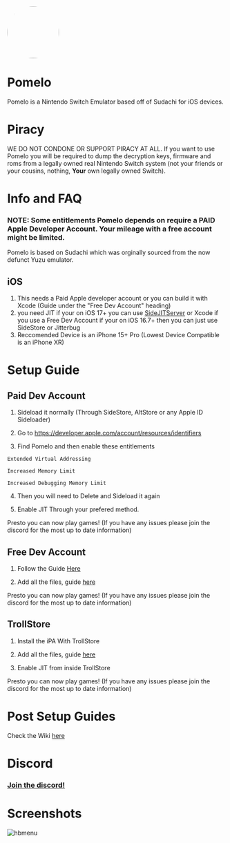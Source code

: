<img src="https://github.com/Pomelo-Emu/Pomelo/blob/main/Pomelo/Assets.xcassets/AppIcon.appiconset/fun%201.png" width="120" style="border-radius:50%">

# Pomelo

Pomelo is a Nintendo Switch Emulator based off of Sudachi for iOS devices.

# Piracy

WE DO NOT CONDONE OR SUPPORT PIRACY AT ALL. If you want to use Pomelo you will be required to dump the decryption keys, firmware and roms from a legally owned real Nintendo Switch system (not your friends or your cousins, nothing, **Your** own legally owned Switch).

# Info and FAQ

### NOTE: Some entitlements Pomelo depends on require a PAID Apple Developer Account. Your mileage with a free account might be limited. 

Pomelo is based on Sudachi which was orginally sourced from the now defunct Yuzu emulator.

## iOS

1. This needs a Paid Apple developer account or you can build it with Xcode (Guide under the "Free Dev Account" heading)
2. you need JIT if your on iOS 17+ you can use [SideJITServer](https://github.com/nythepegasus/SideJITServer) or Xcode if you use a Free Dev Account if your on iOS 16.7+ then you can just use SideStore or Jitterbug
3. Reccomended Device is an iPhone 15+ Pro (Lowest Device Compatible is an iPhone XR)


# Setup Guide

## Paid Dev Account

1. Sideload it normally (Through SideStore, AltStore or any Apple ID Sideloader)

2. Go to https://developer.apple.com/account/resources/identifiers

3. Find Pomelo and then enable these entitlements

```Extended Virtual Addressing```

```Increased Memory Limit```

```Increased Debugging Memory Limit```

4. Then you will need to Delete and Sideload it again

5. Enable JIT Through your prefered method.

Presto you can now play games! (If you have any issues please join the discord for the most up to date information)

## Free Dev Account

1. Follow the Guide [Here](https://github.com/Pomelo-Emu/Pomelo/wiki/Installing-With-Xcode-(Without-Paid-Dev-Acc))

2. Add all the files, guide [here](https://github.com/Pomelo-Emu/Pomelo/wiki/Post-Setup-Guide)

Presto you can now play games! (If you have any issues please join the discord for the most up to date information)

## TrollStore

1. Install the iPA With TrollStore

2. Add all the files, guide [here](https://github.com/Pomelo-Emu/Pomelo/wiki/Post-Setup-Guide)

3. Enable JIT from inside TrollStore

Presto you can now play games! (If you have any issues please join the discord for the most up to date information)

# Post Setup Guides

Check the Wiki [here](https://github.com/Pomelo-Emu/Pomelo/wiki/Post-Setup-Guide)

# Discord
### [Join the discord!](https://discord.gg/JkuKZezxeJ)

# Screenshots

![hbmenu](https://github.com/stossy11/Pomelo/blob/main/images/IMG_1807.png)
